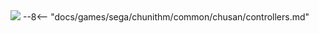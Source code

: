 <img class="header-logo" src="/img/sega/chunithm/sun/logo.webp">
--8<-- "docs/games/sega/chunithm/common/chusan/controllers.md"